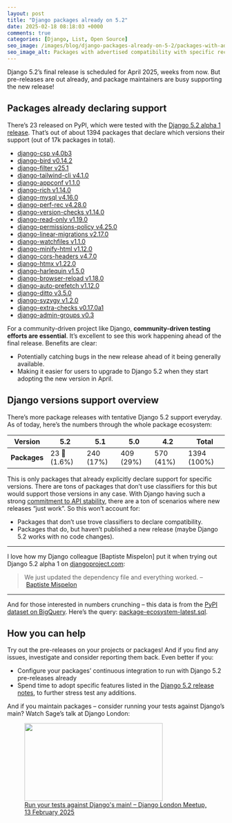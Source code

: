```yaml
---
layout: post
title: "Django packages already on 5.2"
date: 2025-02-18 08:18:03 +0000
comments: true
categories: [Django, List, Open Source]
seo_image: /images/blog/django-packages-already-on-5-2/packages-with-advertised-django-5-2-compatibility.webp
seo_image_alt: Packages with advertised compatibility with specific recent Django versions
---
```


Django 5.2’s final release is scheduled for April 2025, weeks from now. But pre-releases are out already, and package maintainers are busy supporting the new release!

<!-- more -->

## Packages already declaring support

There’s 23 released on PyPI, which were tested with the [Django 5.2 alpha 1 release](https://www.djangoproject.com/weblog/2025/jan/16/django-52-alpha-1-released/).
That’s out of about 1394 packages that declare which versions their support (out of 17k packages in total).

- [django-csp v4.0b3](https://github.com/mozilla/django-csp/blob/main/CHANGES.md)
- [django-bird v0.14.2](https://github.com/joshuadavidthomas/django-bird)
- [django-filter v25.1](https://github.com/carltongibson/django-filter/blob/main/CHANGES.rst)
- [django-tailwind-cli v4.1.0](https://django-tailwind-cli.rtfd.io/)
- [django-appconf v1.1.0](https://github.com/django-compressor/django-appconf)
- [django-rich v1.14.0](https://github.com/adamchainz/django-rich/blob/main/CHANGELOG.rst)
- [django-mysql v4.16.0](https://django-mysql.readthedocs.io/en/latest/changelog.html)
- [django-perf-rec v4.28.0](https://github.com/adamchainz/django-perf-rec/blob/main/CHANGELOG.rst)
- [django-version-checks v1.14.0](https://github.com/adamchainz/django-version-checks/blob/main/CHANGELOG.rst)
- [django-read-only v1.19.0](https://github.com/adamchainz/django-read-only/blob/main/CHANGELOG.rst)
- [django-permissions-policy v4.25.0](https://github.com/adamchainz/django-permissions-policy/blob/main/CHANGELOG.rst)
- [django-linear-migrations v2.17.0](https://github.com/adamchainz/django-linear-migrations/blob/main/CHANGELOG.rst)
- [django-watchfiles v1.1.0](https://github.com/adamchainz/django-watchfiles/blob/main/CHANGELOG.rst)
- [django-minify-html v1.12.0](https://github.com/adamchainz/django-minify-html/blob/main/CHANGELOG.rst)
- [django-cors-headers v4.7.0](https://github.com/adamchainz/django-cors-headers/blob/main/CHANGELOG.rst)
- [django-htmx v1.22.0](https://django-htmx.readthedocs.io/en/latest/changelog.html)
- [django-harlequin v1.5.0](https://github.com/adamchainz/django-harlequin/blob/main/CHANGELOG.rst)
- [django-browser-reload v1.18.0](https://github.com/adamchainz/django-browser-reload/blob/main/CHANGELOG.rst)
- [django-auto-prefetch v1.12.0](https://github.com/tolomea/django-auto-prefetch/blob/main/CHANGELOG.rst)
- [django-ditto v3.5.0](https://github.com/philgyford/django-ditto/blob/main/CHANGELOG.md)
- [django-syzygy v1.2.0](https://github.com/charettes/django-syzygy)
- [django-extra-checks v0.17.0a1](https://github.com/kalekseev/django-extra-checks)
- [django-admin-groups v0.3](https://github.com/OmarSwailam/django-admin-groups)

For a community-driven project like Django, **community-driven testing efforts are essential**. It’s excellent to see this work happening ahead of the final release. Benefits are clear:

- Potentially catching bugs in the new release ahead of it being generally available.
- Making it easier for users to upgrade to Django 5.2 when they start adopting the new version in April.

## Django versions support overview

There’s more package releases with tentative Django 5.2 support everyday. As of today, here’s the numbers through the whole package ecosystem:

| Version      | 5.2          | 5.1       | 5.0       | 4.2       | Total       |
| ------------ | ------------ | --------- | --------- | --------- | ----------- |
| **Packages** | 23 🎉 (1.6%) | 240 (17%) | 409 (29%) | 570 (41%) | 1394 (100%) |

This is only packages that already explicitly declare support for specific versions. There are tons of packages that don’t use classifiers for this but would support those versions in any case. With Django having such a strong [commitment to API stability](https://docs.djangoproject.com/en/5.1/misc/api-stability/), there are a ton of scenarios where new releases “just work”. So this won’t account for:

- Packages that don’t use trove classifiers to declare compatibility.
- Packages that do, but haven’t published a new release (maybe Django 5.2 works with no code changes).

---

I love how my Django colleague [Baptiste Mispelon] put it when trying out Django 5.2 alpha 1 on [djangoproject.com](https://www.djangoproject.com/):

> We just updated the dependency file and everything worked.
> – [Baptiste Mispelon](https://fosstodon.org/@bmispelon@mastodon.social)

---

And for those interested in numbers crunching – this data is from the [PyPI dataset on BigQuery](https://cloud.google.com/blog/topics/developers-practitioners/analyzing-python-package-downloads-bigquery). Here’s the query: [package-ecosystem-latest.sql](https://github.com/thibaudcolas/timeline-of-django/blob/main/package-ecosystem/package-ecosystem-latest.sql).

## How you can help

Try out the pre-releases on your projects or packages! And if you find any issues, investigate and consider reporting them back. Even better if you:

- Configure your packages’ continuous integration to run with Django 5.2 pre-releases already
- Spend time to adopt specific features listed in the [Django 5.2 release notes](https://docs.djangoproject.com/en/dev/releases/5.2/), to further stress test any additions.

And if you maintain packages – consider running your tests against Django’s main? Watch Sage’s talk at Django London:

<a href="https://www.youtube.com/watch?v=X3fR1HOYcl0">
    <figure>
        <img src="https://i.ytimg.com/vi_webp/X3fR1HOYcl0/maxresdefault.webp" width="320" height="180" alt="">
        <figcaption>Run your tests against Django's main! – Django London Meetup, 13 February 2025</figcaption>
    </figure>
</a>
